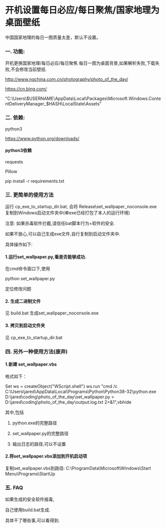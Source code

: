 # 开机设置每日必应/每日聚焦/国家地理为桌面壁纸



中国国家地理的每日一图质量太差，默认不设置。

### 一. 功能:

开机更换国家地理/每日必应/每日聚焦 每日一图为桌面背景,如果解析失败,下载失败,不会修改当前壁纸.

http://www.ngchina.com.cn/photography/photo_of_the_day/

https://cn.bing.com/

"C:\\Users\\\$USERNAME\\AppData\\Local\\Packages\\Microsoft.Windows.ContentDeliveryManager_$HASH\\LocalState\\Assets"


### 二. 依赖:
python3

https://www.python.org/downloads/

#### python3依赖
requests

Pillow

pip install -r requirements.txt



### 三. 更简单的使用方法

运行 cp_exe_to_startup_dir.bat, 会将 Release\set_wallpaper_noconsole.exe 复制到Windows启动文件夹中(单exe已经打包了本人的运行环境)

注意: 如果杀毒软件拦截,请信任bat脚本行为+软件的安全.

如果不放心,可以自己生成exe文件,自行复制到启动文件夹中.



具体操作如下:


#### 1.运行set_wallpaper.py,看是否能够成功.

在cmd命令窗口下,使用

python set_wallpaper.py

定位修改问题



#### 2. 生成二进制文件

见 build.bat 生成set_wallpaper_noconsole.exe



#### 3. 拷贝到启动文件夹

见 cp_exe_to_startup_dir.bat




### 四. 另外一种使用方法(废弃)

#### 1.新建 set_wallpaper.vbs

格式如下：

Set ws = createObject("WScript.shell")
ws.run "cmd /c C:\Users\jared\AppData\Local\Programs\Python\Python38-32\python.exe  D:\jared\coding\photo_of_the_day\set_wallpaper.py > D:\jared\coding\photo_of_the_day\output.log.txt 2>&1",vbhide

其中,包括
1) python.exe的完整路径

2) set_wallpaper.py的完整路径

3) 输出日志的路径,可以不设置



#### 2.将set_wallpaper.vbs添加到开机启动项
复制set_wallpaper.vbs到路径:
	C:\ProgramData\Microsoft\Windows\Start Menu\Programs\StartUp



###                                                       五. FAQ

如果生成的安全软件报毒,

自己使用build.bat生成.

具体干了哪些事,可以看得到.


